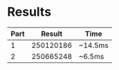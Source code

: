 # Results

| Part | Result | Time |
| --- | --- | --- |
| 1 | 250120186 | ~14.5ms |
| 2 | 250665248 | ~6.5ms |
